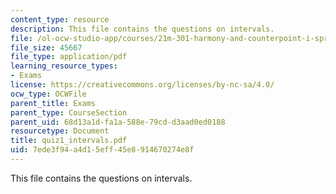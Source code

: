 ```yaml
---
content_type: resource
description: This file contains the questions on intervals.
file: /ol-ocw-studio-app/courses/21m-301-harmony-and-counterpoint-i-spring-2005/7ede3f94a4d15eff45e8914670274e8f_quiz1_intervals.pdf
file_size: 45667
file_type: application/pdf
learning_resource_types:
- Exams
license: https://creativecommons.org/licenses/by-nc-sa/4.0/
ocw_type: OCWFile
parent_title: Exams
parent_type: CourseSection
parent_uid: 68d13a1d-fa1a-588e-79cd-d3aad0ed0188
resourcetype: Document
title: quiz1_intervals.pdf
uid: 7ede3f94-a4d1-5eff-45e8-914670274e8f
---
```

This file contains the questions on intervals.
